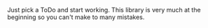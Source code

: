Just pick a ToDo and start working. This library is very much at the beginning so you can't make to many mistakes.
